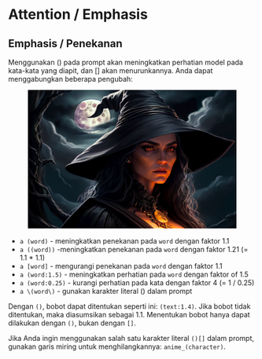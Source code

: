 # Attention / Emphasis

## Emphasis / Penekanan

Menggunakan () pada prompt akan meningkatkan perhatian model pada kata-kata yang diapit, dan \[] akan menurunkannya. Anda dapat menggabungkan beberapa pengubah:

<div data-full-width="false">

<figure><img src="../../.gitbook/assets/image (1).png" alt=""><figcaption></figcaption></figure>

</div>

* `a (word)` - meningkatkan penekanan pada `word` dengan faktor 1.1
* `a ((word))` -meningkatkan penekanan pada `word` dengan faktor 1.21 (= 1.1 \* 1.1)
* `a [word]` - mengurangi penekanan pada `word` dengan faktor 1.1
* `a (word:1.5)` - meningkatkan perhatian pada `word` dengan faktor of 1.5
* `a (word:0.25)` - kurangi perhatian pada kata dengan faktor 4 (= 1 / 0.25)
* `a \(word\)` - gunakan karakter literal () dalam prompt

Dengan `()`, bobot dapat ditentukan seperti ini: `(text:1.4)`. Jika bobot tidak ditentukan, maka diasumsikan sebagai 1.1. Menentukan bobot hanya dapat dilakukan dengan `()`, bukan dengan `[]`.

Jika Anda ingin menggunakan salah satu karakter literal `()[]` dalam prompt, gunakan garis miring untuk menghilangkannya: `anime_(character)`.
